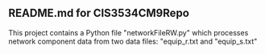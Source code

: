 ## README.md for CIS3534CM9Repo

This project contains a Python file "networkFileRW.py" which processes network component data from two data files: "equip_r.txt
 and "equip_s.txt"

